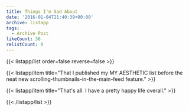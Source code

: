 ```yaml
---
title: Things I'm Sad About
date: '2016-01-04T21:40:39+00:00'
archive: listapp
tags: 
  - Archive Post
likeCount: 36
relistCount: 0
---
```



{{< listapp/list order=false reverse=false >}}

   {{< listapp/item title="That I published my MY AESTHETIC list before the neat new scrolling-thumbnails-in-the-main-feed feature." >}}

   {{< listapp/item title="That's all. I have a pretty happy life overall." >}}

{{< /listapp/list >}}
